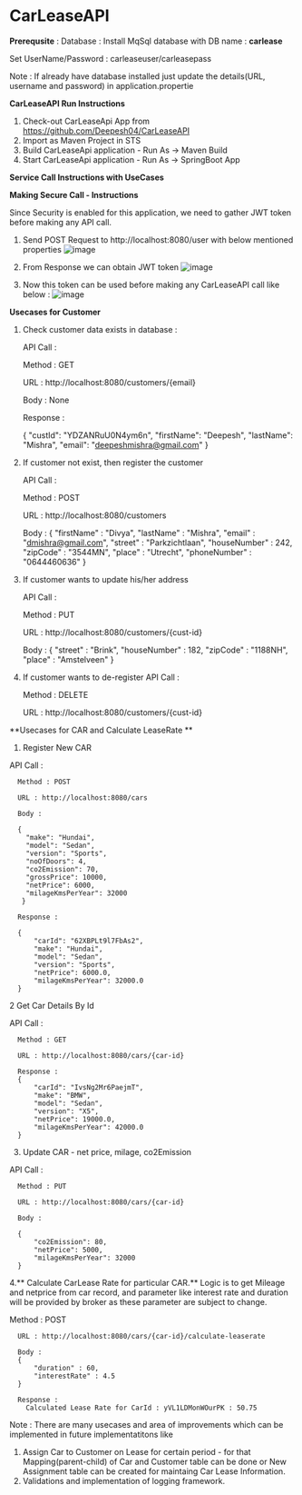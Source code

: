 # CarLeaseAPI

**Prerequsite** : 
Database : 
Install MqSql database with DB name : **carlease**

Set UserName/Password : carleaseuser/carleasepass 

Note : If already have database installed just update the details(URL, username and password) in application.propertie

**CarLeaseAPI Run Instructions**

1.  Check-out CarLeaseApi App from https://github.com/Deepesh04/CarLeaseAPI
2.  Import as Maven Project in STS 
3.  Build CarLeaseApi application - Run As -> Maven Build
4.  Start CarLeaseApi application - Run As -> SpringBoot App

**Service Call Instructions with UseCases**

**Making Secure Call - Instructions**

Since Security is enabled for this application, we need to gather JWT token before making any API call.

1. Send POST Request to http://localhost:8080/user with below mentioned properties
![image](https://user-images.githubusercontent.com/100697540/156183682-5548e20f-c632-43d4-bb3a-c77c0905ae82.png)

2. From Response we can obtain JWT token
![image](https://user-images.githubusercontent.com/100697540/156184602-ee9aadcf-ddaf-4442-ad7b-e824de6335cd.png)

3. Now this token can be used before making any CarLeaseAPI call like below : 
![image](https://user-images.githubusercontent.com/100697540/156185037-e727725d-e839-476d-8c53-c77bdcfb8f98.png)

**Usecases for Customer**

1. Check customer data exists in database : 

    API Call : 
    
      Method : GET
      
      URL : http://localhost:8080/customers/{email}
      
      Body : None
      
      Response : 
      
      {
          "custId": "YDZANRuU0N4ym6n",
          "firstName": "Deepesh",
          "lastName": "Mishra",
          "email": "deepeshmishra@gmail.com"
      }

2. If customer not exist, then register the customer 
 
    API Call : 
    
      Method : POST
      
      URL : http://localhost:8080/customers
      
      Body : 
        {
         "firstName" : "Divya",
         "lastName" : "Mishra",
         "email" : "dmishra@gmail.com",
         "street" : "Parkzichtlaan",
         "houseNumber" : 242,
         "zipCode" : "3544MN",
         "place" : "Utrecht",
         "phoneNumber" : "0644460636"
        } 
        
  3.  If customer wants to update his/her address
  
      API Call : 
    
      Method : PUT
      
      URL : http://localhost:8080/customers/{cust-id}
      
      Body : 
        {
         "street" : "Brink",
         "houseNumber" : 182,
         "zipCode" : "1188NH",
         "place" : "Amstelveen"
        } 

4. If customer wants to de-register 
     API Call : 
    
      Method : DELETE
      
      URL : http://localhost:8080/customers/{cust-id}
      
      
 **Usecases for CAR and Calculate LeaseRate **
 
 1. Register New CAR
 
 API Call : 
    
      Method : POST
      
      URL : http://localhost:8080/cars
      
      Body : 
      
      {
        "make": "Hundai",
        "model": "Sedan",
        "version": "Sports",
        "noOfDoors": 4,
        "co2Emission": 70,
        "grossPrice": 10000,
        "netPrice": 6000,
        "milageKmsPerYear": 32000
       }
      
      Response : 
      
      {
          "carId": "62XBPLt9l7FbAs2",
          "make": "Hundai",
          "model": "Sedan",
          "version": "Sports",
          "netPrice": 6000.0,
          "milageKmsPerYear": 32000.0
      }
      
2 Get Car Details By Id  

 API Call : 
    
      Method : GET
      
      URL : http://localhost:8080/cars/{car-id}
      
      Response : 
      {
          "carId": "IvsNg2Mr6PaejmT",
          "make": "BMW",
          "model": "Sedan",
          "version": "X5",
          "netPrice": 19000.0,
          "milageKmsPerYear": 42000.0
      }
      
3. Update CAR - net price, milage, co2Emission  

API Call : 
    
      Method : PUT
      
      URL : http://localhost:8080/cars/{car-id}
      
      Body :
      
      {
          "co2Emission": 80,
          "netPrice": 5000,
          "milageKmsPerYear": 32000
      }
      
4.** Calculate CarLease Rate  for particular CAR.**
   Logic is to get Mileage and netprice from car record, and parameter like interest rate and duration will be provided by broker as these parameter are subject to change.
   
   Method : POST
      
      URL : http://localhost:8080/cars/{car-id}/calculate-leaserate
      
      Body :
      {
          "duration" : 60,
          "interestRate" : 4.5
      }
      
      Response : 
        Calculated Lease Rate for CarId : yVL1LDMonWOurPK : 50.75
        
  
  
  Note : There are many usecases and area of improvements which can be implemented in future implementatitons like 
  1. Assign Car to Customer on Lease for certain period - for that Mapping(parent-child) of Car and Customer table can be done or New Assignment table can be created for maintaing Car Lease Information.
  2. Validations and implementation of logging framework.
  
  
  
      
